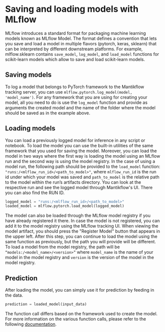 # Saving and loading models with MLflow

MLflow introduces a standard format for packaging machine learning models known as 
MLflow Model. The format defines a convention that lets you save and load a model in 
multiple flavors (pytorch, keras, sklearn) that can be interpreted by different 
downstream platforms. For example, mlflow.sklearn contains `save_model`, `log_model`, 
and `load_model` functions for scikit-learn models which allow to save and load 
scikit-learn models.

## Saving models
 
To log a model that belongs to PyTorch framework to the Mantikflow tracking server, 
you can use `mlflow.pytorch.log_model(model, 'model_name')`. For any framework that 
you are using for creating your model, all you need to do is use the `log_model` 
function and provide as arguments the created model and the name of the folder where 
the model should be saved as in the example above.


## Loading models
 
You can load a previously logged model for inference in any script or notebook. 
To load the model you can use the built-in utilities of the same framework that you 
used for saving the model. Moreover, you can load the model in two ways where the 
first way is loading the model using an MLflow run and the second way is using the 
model registry. In the case of using a model run, the following path should be 
provided to the `load_model` function: `"runs:/<mlflow_run_id>/<path_to_model>"`, 
where `mlflow_run_id` is the run id under which your model was saved and 
`path_to_model` is the relative path to the model within the run’s artifacts directory. 
You can look at the respective run and see the logged model through Mantikflow's UI. 
There you can also find the RUN ID.  

```python
logged_model = "runs:/<mlflow_run_id>/<path_to_model>"
loaded_model = mlflow.pytorch.load_model(logged_model)
```

The model can also be loaded through the MLflow model registry if you have already 
registered it there. In case the model is not registered, you can add it to the model 
registry using the MLflow tracking UI. When viewing the model artifact, you should 
press the "Register Model" button that appears in the upper left. After this step, 
you can continue to load the model using the same function as previously, but the 
path you will provide will be different. To load a model from the model registry, 
the path will be `“models:/<model_name>/<version>”` where `model_name` is the name 
of your model in the model registry and `version` is the version of the model in the 
model registry. 


## Prediction
  
After loading the model, you can simply use it for prediction by feeding in the data.
  
```python
prediction = loaded_model(input_data)
```
  
The function call differs based on the framework used to create the model. 
For more information on the various function calls, please refer to the 
following [documentation](https://www.mlflow.org/docs/latest/python_api/index.html).
